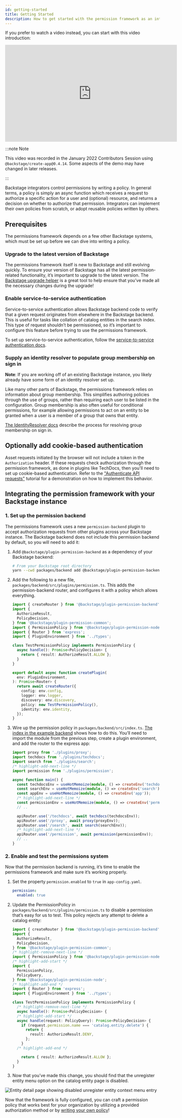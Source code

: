 ```yaml
---
id: getting-started
title: Getting Started
description: How to get started with the permission framework as an integrator
---
```


If you prefer to watch a video instead, you can start with this video introduction:

<iframe width="560" height="315" src="https://www.youtube.com/embed/EQr9tFClgG0" title="YouTube video player" frameborder="0" allow="accelerometer; autoplay; clipboard-write; encrypted-media; gyroscope; picture-in-picture" allowfullscreen></iframe>

:::note Note

This video was recorded in the January 2022 Contributors Session using `@backstage/create-app@0.4.14`. Some aspects of the demo may have changed in later releases.

:::

Backstage integrators control permissions by writing a policy. In general terms, a policy is simply an async function which receives a request to authorize a specific action for a user and (optional) resource, and returns a decision on whether to authorize that permission. Integrators can implement their own policies from scratch, or adopt reusable policies written by others.

## Prerequisites

The permissions framework depends on a few other Backstage systems, which must be set up before we can dive into writing a policy.

### Upgrade to the latest version of Backstage

The permissions framework itself is new to Backstage and still evolving quickly. To ensure your version of Backstage has all the latest permission-related functionality, it’s important to upgrade to the latest version. The [Backstage upgrade helper](https://backstage.github.io/upgrade-helper/) is a great tool to help ensure that you’ve made all the necessary changes during the upgrade!

### Enable service-to-service authentication

Service-to-service authentication allows Backstage backend code to verify that a given request originates from elsewhere in the Backstage backend. This is useful for tasks like collation of catalog entities in the search index. This type of request shouldn’t be permissioned, so it’s important to configure this feature before trying to use the permissions framework.

To set up service-to-service authentication, follow the [service-to-service authentication docs](../auth/service-to-service-auth.md).

### Supply an identity resolver to populate group membership on sign in

**Note**: If you are working off of an existing Backstage instance, you likely already have some form of an identity resolver set up.

Like many other parts of Backstage, the permissions framework relies on information about group membership. This simplifies authoring policies through the use of groups, rather than requiring each user to be listed in the configuration. Group membership is also often useful for conditional permissions, for example allowing permissions to act on an entity to be granted when a user is a member of a group that owns that entity.

[The IdentityResolver docs](../auth/identity-resolver.md) describe the process for resolving group membership on sign in.

## Optionally add cookie-based authentication

Asset requests initiated by the browser will not include a token in the `Authorization` header. If these requests check authorization through the permission framework, as done in plugins like TechDocs, then you'll need to set up cookie-based authentication. Refer to the ["Authenticate API requests"](https://github.com/backstage/backstage/blob/master/contrib/docs/tutorials/authenticate-api-requests.md) tutorial for a demonstration on how to implement this behavior.

## Integrating the permission framework with your Backstage instance

### 1. Set up the permission backend

The permissions framework uses a new `permission-backend` plugin to accept authorization requests from other plugins across your Backstage instance. The Backstage backend does not include this permission backend by default, so you will need to add it:

1. Add `@backstage/plugin-permission-backend` as a dependency of your Backstage backend:

   ```bash
   # From your Backstage root directory
   yarn --cwd packages/backend add @backstage/plugin-permission-backend
   ```

2. Add the following to a new file, `packages/backend/src/plugins/permission.ts`. This adds the permission-backend router, and configures it with a policy which allows everything.

   ```typescript title="packages/backend/src/plugins/permission.ts"
   import { createRouter } from '@backstage/plugin-permission-backend';
   import {
     AuthorizeResult,
     PolicyDecision,
   } from '@backstage/plugin-permission-common';
   import { PermissionPolicy } from '@backstage/plugin-permission-node';
   import { Router } from 'express';
   import { PluginEnvironment } from '../types';

   class TestPermissionPolicy implements PermissionPolicy {
     async handle(): Promise<PolicyDecision> {
       return { result: AuthorizeResult.ALLOW };
     }
   }

   export default async function createPlugin(
     env: PluginEnvironment,
   ): Promise<Router> {
     return await createRouter({
       config: env.config,
       logger: env.logger,
       discovery: env.discovery,
       policy: new TestPermissionPolicy(),
       identity: env.identity,
     });
   }
   ```

3. Wire up the permission policy in `packages/backend/src/index.ts`. [The index in the example backend](https://github.com/backstage/backstage/blob/master/packages/backend/src/index.ts) shows how to do this. You’ll need to import the module from the previous step, create a plugin environment, and add the router to the express app:

   ```ts title="packages/backend/src/index.ts"
   import proxy from './plugins/proxy';
   import techdocs from './plugins/techdocs';
   import search from './plugins/search';
   /* highlight-add-next-line */
   import permission from './plugins/permission';

   async function main() {
     const techdocsEnv = useHotMemoize(module, () => createEnv('techdocs'));
     const searchEnv = useHotMemoize(module, () => createEnv('search'));
     const appEnv = useHotMemoize(module, () => createEnv('app'));
     /* highlight-add-next-line */
     const permissionEnv = useHotMemoize(module, () => createEnv('permission'));
     // ..

     apiRouter.use('/techdocs', await techdocs(techdocsEnv));
     apiRouter.use('/proxy', await proxy(proxyEnv));
     apiRouter.use('/search', await search(searchEnv));
     /* highlight-add-next-line */
     apiRouter.use('/permission', await permission(permissionEnv));
     // ..
   }
   ```

### 2. Enable and test the permissions system

Now that the permission backend is running, it’s time to enable the permissions framework and make sure it’s working properly.

1. Set the property `permission.enabled` to `true` in `app-config.yaml`.

   ```yaml title="app-config.yaml"
   permission:
     enabled: true
   ```

2. Update the PermissionPolicy in `packages/backend/src/plugins/permission.ts` to disable a permission that’s easy for us to test. This policy rejects any attempt to delete a catalog entity:

   ```ts title="packages/backend/src/plugins/permission.ts"
   import { createRouter } from '@backstage/plugin-permission-backend';
   import {
     AuthorizeResult,
     PolicyDecision,
   } from '@backstage/plugin-permission-common';
   /* highlight-remove-next-line */
   import { PermissionPolicy } from '@backstage/plugin-permission-node';
   /* highlight-add-start */
   import {
     PermissionPolicy,
     PolicyQuery,
   } from '@backstage/plugin-permission-node';
   /* highlight-add-end */
   import { Router } from 'express';
   import { PluginEnvironment } from '../types';

   class TestPermissionPolicy implements PermissionPolicy {
     /* highlight-remove-next-line */
     async handle(): Promise<PolicyDecision> {
     /* highlight-add-start */
     async handle(request: PolicyQuery): Promise<PolicyDecision> {
       if (request.permission.name === 'catalog.entity.delete') {
         return {
           result: AuthorizeResult.DENY,
         };
       }
     /* highlight-add-end */

       return { result: AuthorizeResult.ALLOW };
     }
   }
   ```

3. Now that you’ve made this change, you should find that the unregister entity menu option on the catalog entity page is disabled.

![Entity detail page showing disabled unregister entity context menu entry](../assets/permissions/disabled-unregister-entity.png)

Now that the framework is fully configured, you can craft a permission policy that works best for your organization by utilizing a provided authorization method or by [writing your own policy](./writing-a-policy.md)!
